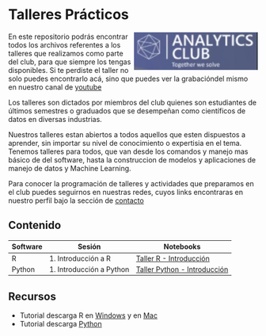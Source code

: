 # Talleres Prácticos

<img hight="250" width="250" alt="GIF" align="right" src="https://github.com/AnalyticsClub/AnalyticsClub/blob/main/AC_AZUL.PNG">

En este repositorio podrás encontrar todos los archivos referentes a los talleres que realizamos como parte del club, para que siempre los tengas disponibles. Si te perdiste el taller no solo puedes encontrarlo acá, sino que puedes ver la grabacióndel mismo en nuestro canal de [youtube](https://www.youtube.com/channel/UCGxUSr66sM6TYWx1ZFwibCQ/featured)

Los talleres son dictados por miembros del club quienes son estudiantes de últimos semestres o graduados que se desempeñan como científicos de datos en diversas industrias. 

Nuestros talleres estan abiertos a todos aquellos que esten dispuestos a aprender, sin importar su nivel de conocimiento o expertisia en el tema. Tenemos talleres para todos, que van desde los comandos y manejo mas básico de del software, hasta la construccion de modelos y aplicaciones de manejo de datos y Machine Learning.

Para conocer la programación de talleres y actividades que preparamos en el club puedes seguirnos en nuestras redes, cuyos links encontraras en nuestro perfil bajo la sección de [contacto](https://github.com/AnalyticsClub)

## Contenido

<table>
  <thead>
    <tr>
      <th>Software</th>
      <th>Sesión</th>
      <th>Notebooks</th>
    </tr>
  </thead>
  <tbody>
    <tr>
      <td rowspan="1">R</td>
      <td>1. Introducción a R </td>
      <td><a href="https://analyticsclub.github.io/Talleres/Taller%20R/Taller_R_notebook.html">Taller R - Introducción</a></td>
    </tr>
     <tr>
      <td rowspan="1">Python</td>
      <td>1. Introducción a Python </td>
      <td><a href="https://github.com/AnalyticsClub/Talleres/blob/main/Taller%20Python/Taller%20-%20Python%20B%C3%A1sico.ipynb">Taller Python - Introducción</a></td>
     </tr>
  </tbody>
</table>

## Recursos

* Tutorial descarga R en [Windows](https://medium.com/@GalarnykMichael/install-r-and-rstudio-on-windows-5f503f708027) y en [Mac](https://medium.com/@GalarnykMichael/install-r-and-rstudio-on-mac-e911606ce4f4)
* Tutorial descarga [Python](https://medium.com/@GalarnykMichael/install-python-anaconda-on-windows-2020-f8e188f9a63d)
